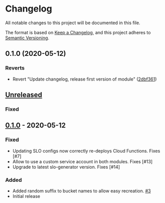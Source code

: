 # Changelog

All notable changes to this project will be documented in this file.

The format is based on
[Keep a Changelog](https://keepachangelog.com/en/1.0.0/),
and this project adheres to
[Semantic Versioning](https://semver.org/spec/v2.0.0.html).

## 0.1.0 (2020-05-12)


### Reverts

* Revert "Update changelog, release first version of module" ([2dbf361](https://www.github.com/terraform-google-modules/terraform-google-slo/commit/2dbf3615147edeedd661b52739259598ac967874))

## [Unreleased]

### Fixed

## [0.1.0] - 2020-05-12

### Fixed

-   Updating SLO configs now correctly re-deploys Cloud Functions. Fixes [#7]
-   Allow to use a custom service account in both modules. Fixes [#13]
-   Upgrade to latest slo-generator version. Fixes [#14]

### Added

-   Added random suffix to bucket names to allow easy recreation. [#3]
-   Initial release

[unreleased]: https://github.com/terraform-google-modules/terraform-google-slo/compare/v0.1.0...HEAD

[0.1.0]: https://github.com/terraform-google-modules/terraform-google-slo/releases/tag/v0.1.0

[#3]: https://github.com/terraform-google-modules/terraform-google-slo/pull/3
